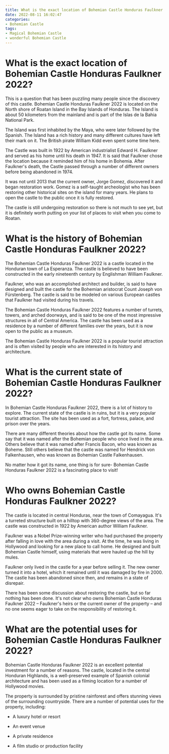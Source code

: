 ```yaml
---
title: What is the exact location of Bohemian Castle Honduras Faulkner 2022 
date: 2022-08-11 16:02:47
categories:
- Bohemian Castle
tags:
- Magical Bohemian Castle
- wonderful Bohemian Castle
---
```



#  What is the exact location of Bohemian Castle Honduras Faulkner 2022? 
This is a question that has been puzzling many people since the discovery of this castle. Bohemian Castle Honduras Faulkner 2022 is located on the North shore of Roatan Island in the Bay Islands of Honduras. The Island is about 50 kilometers from the mainland and is part of the Islas de la Bahia National Park.

The Island was first inhabited by the Maya, who were later followed by the Spanish. The Island has a rich history and many different cultures have left their mark on it. The British pirate William Kidd even spent some time here.

The Castle was built in 1922 by American industrialist Edward H. Faulkner and served as his home until his death in 1947. It is said that Faulkner chose the location because it reminded him of his home in Bohemia. After Faulkner's death, the Castle passed through a number of different owners before being abandoned in 1974.

It was not until 2013 that the current owner, Jorge Gomez, discovered it and began restoration work. Gomez is a self-taught archeologist who has been restoring other historical sites on the island for many years. He plans to open the castle to the public once it is fully restored.

The castle is still undergoing restoration so there is not much to see yet, but it is definitely worth putting on your list of places to visit when you come to Roatan.

#  What is the history of Bohemian Castle Honduras Faulkner 2022? 

The Bohemian Castle Honduras Faulkner 2022 is a castle located in the Honduran town of La Esperanza. The castle is believed to have been constructed in the early nineteenth century by Englishman William Faulkner.

Faulkner, who was an accomplished architect and builder, is said to have designed and built the castle for the Bohemian aristocrat Count Joseph von Fürstenberg. The castle is said to be modeled on various European castles that Faulkner had visited during his travels.

The Bohemian Castle Honduras Faulkner 2022 features a number of turrets, towers, and arched doorways, and is said to be one of the most impressive structures in all of Central America. The castle has been used as a residence by a number of different families over the years, but it is now open to the public as a museum.

The Bohemian Castle Honduras Faulkner 2022 is a popular tourist attraction and is often visited by people who are interested in its history and architecture.

#  What is the current state of Bohemian Castle Honduras Faulkner 2022? 

In Bohemian Castle Honduras Faulkner 2022, there is a lot of history to explore. The current state of the castle is in ruins, but it is a very popular tourist attraction. The site has been used as a fort, fortress, palace, and prison over the years.

There are many different theories about how the castle got its name. Some say that it was named after the Bohemian people who once lived in the area. Others believe that it was named after Francis Bacon, who was known as Boheme. Still others believe that the castle was named for Hendrick von Falkenhausen, who was known as Bohemian Castle Falkenhausen.

No matter how it got its name, one thing is for sure- Bohemian Castle Honduras Faulkner 2022 is a fascinating place to visit!

#  Who owns Bohemian Castle Honduras Faulkner 2022? 

The castle is located in central Honduras, near the town of Comayagua. It's a turreted structure built on a hilltop with 360-degree views of the area. The castle was constructed in 1922 by American author William Faulkner.

Faulkner was a Nobel Prize-winning writer who had purchased the property after falling in love with the area during a visit. At the time, he was living in Hollywood and looking for a new place to call home. He designed and built Bohemian Castle himself, using materials that were hauled up the hill by mules.

Faulkner only lived in the castle for a year before selling it. The new owner turned it into a hotel, which it remained until it was damaged by fire in 2000. The castle has been abandoned since then, and remains in a state of disrepair.

There has been some discussion about restoring the castle, but so far nothing has been done. It's not clear who owns Bohemian Castle Honduras Faulkner 2022 – Faulkner's heirs or the current owner of the property – and no one seems eager to take on the responsibility of restoring it.

#  What are the potential uses for Bohemian Castle Honduras Faulkner 2022?

Bohemian Castle Honduras Faulkner 2022 is an excellent potential investment for a number of reasons. The castle, located in the central Honduran Highlands, is a well-preserved example of Spanish colonial architecture and has been used as a filming location for a number of Hollywood movies.

The property is surrounded by pristine rainforest and offers stunning views of the surrounding countryside. There are a number of potential uses for the property, including:

- A luxury hotel or resort

- An event venue

- A private residence

- A film studio or production facility